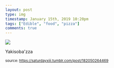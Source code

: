 ```yaml
---
layout: post
type: img
timestamp: January 15th, 2019 10:20pm
tags: ["Edible", "food", "pizza"]
comments: true
---
```

<img src="https://saturdayxiii.github.io/media/182050264469.jpg"/>

Yakisoba'zza
 
  
<small>source: https://saturdayxiii.tumblr.com/post/182050264469</small>